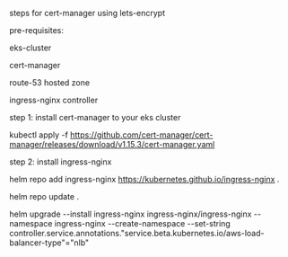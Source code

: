 steps for cert-manager using lets-encrypt

pre-requisites:

eks-cluster

cert-manager

route-53 hosted zone

ingress-nginx controller

step 1: install cert-manager to your eks cluster

kubectl apply -f https://github.com/cert-manager/cert-manager/releases/download/v1.15.3/cert-manager.yaml

step 2: install ingress-nginx

helm repo add ingress-nginx https://kubernetes.github.io/ingress-nginx	<Add Ingress NGINX repository>.

helm repo update	<Update Helm repositories>.

helm upgrade --install ingress-nginx ingress-nginx/ingress-nginx --namespace ingress-nginx --create-namespace --set-string controller.service.annotations."service\.beta\.kubernetes\.io/aws-load-balancer-type"="nlb"


